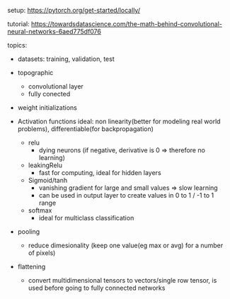 setup:
https://pytorch.org/get-started/locally/


tutorial:
https://towardsdatascience.com/the-math-behind-convolutional-neural-networks-6aed775df076


topics:
- datasets: training, validation, test

- topographic
    - convolutional layer
    - fully conected

- weight initializations

- Activation functions
    ideal: non linearity(better for modeling real world problems), differentiable(for backpropagation)
    - relu
        - dying neurons (if negative, derivative is 0 => therefore no learning)
    - leakingRelu
        - fast for computing, ideal for hidden layers
    - Sigmoid/tanh
        - vanishing gradient for large and small values => slow learning
        - can be used in output layer to create values in 0 to 1 / -1 to 1 range
    - softmax
        - ideal for multiclass classification

- pooling
    - reduce dimesionality (keep one value(eg max or avg) for a number of pixels)
- flattening
    - convert multidimensional tensors to vectors/single row tensor, is used before going to fully connected networks